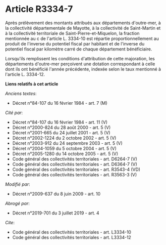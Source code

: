 # Article R3334-7

Après prélèvement des montants attribués aux départements d'outre-mer, à la collectivité départementale de Mayotte, à la
collectivité de Saint-Martin et à la collectivité territoriale de Saint-Pierre-et-Miquelon, la fraction mentionnée au c de
l'article L. 3334-10 est répartie proportionnellement au produit de l'inverse du potentiel fiscal par habitant et de
l'inverse du potentiel fiscal par kilomètre carré de chaque département bénéficiaire. 

Lorsqu'ils remplissent les conditions d'attribution de cette majoration, les départements d'outre-mer perçoivent une dotation
correspondant à celle dont ils ont bénéficié l'année précédente, indexée selon le taux mentionné à l'article L. 3334-12.

**Liens relatifs à cet article**

_Anciens textes_:

  - Décret n°84-107 du 16 février 1984 - art. 7 (M)

_Cité par_:

  - Décret n°84-107 du 16 février 1984 - art. 11 (V)
  - Décret n°2000-824 du 28 août 2000 - art. 5 (V)
  - Décret n°2001-665 du 24 juillet 2001 - art. 5 (V)
  - Décret n°2002-1224 du 2 octobre 2002 - art. 5 (V)
  - Décret n°2003-912 du 24 septembre 2003 - art. 5 (V)
  - Décret n°2004-1059 du 5 octobre 2004 - art. 5 (V)
  - Décret n°2005-1280 du 14 octobre 2005 - art. 5 (V)
  - Code général des collectivités territoriales - art. D6264-7 (V)
  - Code général des collectivités territoriales - art. D6364-7 (V)
  - Code général des collectivités territoriales - art. R3543-4 (VD)
  - Code général des collectivités territoriales - art. R3563-3 (V)

_Modifié par_:

  - Décret n°2009-637 du 8 juin 2009 - art. 10

_Abrogé par_:

  - Décret n°2019-701 du 3 juillet 2019 - art. 4

_Cite_:

  - Code général des collectivités territoriales - art. L3334-10
  - Code général des collectivités territoriales - art. L3334-12
